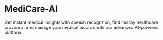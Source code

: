 # MediCare-AI
Get instant medical insights with speech recognition, find nearby healthcare providers, and manage your medical records with our advanced AI-powered platform.
